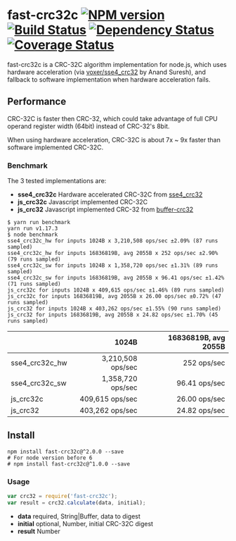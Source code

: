 # fast-crc32c [![NPM version](https://badge.fury.io/js/fast-crc32c.svg)](http://badge.fury.io/js/fast-crc32c) [![Build Status](https://travis-ci.org/ashi009/node-fast-crc32c.svg?branch=master)](https://travis-ci.org/ashi009/node-fast-crc32c) [![Dependency Status](https://david-dm.org/ashi009/node-fast-crc32c.svg)](https://david-dm.org/ashi009/node-fast-crc32c) [![Coverage Status](https://coveralls.io/repos/github/ashi009/node-fast-crc32c/badge.svg?branch=master)](https://coveralls.io/github/ashi009/node-fast-crc32c?branch=master)

fast-crc32c is a CRC-32C algorithm implementation for node.js, which uses
hardware acceleration (via [voxer/sse4_crc32][sse4_crc32] by Anand Suresh), and
fallback to software implementation when hardware acceleration fails.

## Performance

CRC-32C is faster then CRC-32, which could take advantage of full CPU operand
register width (64bit) instead of CRC-32's 8bit.

When using hardware acceleration, CRC-32C is about 7x ~ 9x faster than software
implemented CRC-32C.

### Benchmark

The 3 tested implementations are:

- **sse4\_crc32c** Hardware accelerated CRC-32C from [sse4_crc32][sse4_crc32]
- **js_crc32c** Javascript implemented CRC-32C
- **js_crc32** Javascript implemented CRC-32 from [buffer-crc32][buffer-crc32]

```shell
$ yarn run benchmark
yarn run v1.17.3
$ node benchmark
sse4_crc32c_hw for inputs 1024B x 3,210,508 ops/sec ±2.09% (87 runs sampled)
sse4_crc32c_hw for inputs 16836819B, avg 2055B x 252 ops/sec ±2.90% (79 runs sampled)
sse4_crc32c_sw for inputs 1024B x 1,358,720 ops/sec ±1.31% (89 runs sampled)
sse4_crc32c_sw for inputs 16836819B, avg 2055B x 96.41 ops/sec ±1.42% (71 runs sampled)
js_crc32c for inputs 1024B x 409,615 ops/sec ±1.46% (89 runs sampled)
js_crc32c for inputs 16836819B, avg 2055B x 26.00 ops/sec ±0.72% (47 runs sampled)
js_crc32 for inputs 1024B x 403,262 ops/sec ±1.55% (90 runs sampled)
js_crc32 for inputs 16836819B, avg 2055B x 24.82 ops/sec ±1.70% (45 runs sampled)
```

|                | 1024B             | 16836819B, avg 2055B |
|:---------------|------------------:|---------------------:|
| sse4_crc32c_hw | 3,210,508 ops/sec | 252 ops/sec          |
| sse4_crc32c_sw | 1,358,720 ops/sec | 96.41 ops/sec        |
| js_crc32c      | 409,615 ops/sec   | 26.00 ops/sec        |
| js_crc32       | 403,262 ops/sec   | 24.82 ops/sec        |

## Install

```shell
npm install fast-crc32c@^2.0.0 --save
# For node version before 6
# npm install fast-crc32c@^1.0.0 --save
```

### Usage

```javascript
var crc32 = require('fast-crc32c');
var result = crc32.calculate(data, initial);
```

- **data** required, String|Buffer, data to digest
- **initial** optional, Number, initial CRC-32C digest
- **result** Number

[sse4_crc32]: https://github.com/Voxer/sse4_crc32
[buffer-crc32]: https://github.com/brianloveswords/buffer-crc32
